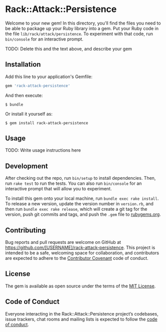# Rack::Attack::Persistence

Welcome to your new gem! In this directory, you'll find the files you need to be able to package up your Ruby library into a gem. Put your Ruby code in the file `lib/rack/attack/persistence`. To experiment with that code, run `bin/console` for an interactive prompt.

TODO: Delete this and the text above, and describe your gem

## Installation

Add this line to your application's Gemfile:

```ruby
gem 'rack-attack-persistence'
```

And then execute:

    $ bundle

Or install it yourself as:

    $ gem install rack-attack-persistence

## Usage

TODO: Write usage instructions here

## Development

After checking out the repo, run `bin/setup` to install dependencies. Then, run `rake test` to run the tests. You can also run `bin/console` for an interactive prompt that will allow you to experiment.

To install this gem onto your local machine, run `bundle exec rake install`. To release a new version, update the version number in `version.rb`, and then run `bundle exec rake release`, which will create a git tag for the version, push git commits and tags, and push the `.gem` file to [rubygems.org](https://rubygems.org).

## Contributing

Bug reports and pull requests are welcome on GitHub at https://github.com/[USERNAME]/rack-attack-persistence. This project is intended to be a safe, welcoming space for collaboration, and contributors are expected to adhere to the [Contributor Covenant](http://contributor-covenant.org) code of conduct.

## License

The gem is available as open source under the terms of the [MIT License](https://opensource.org/licenses/MIT).

## Code of Conduct

Everyone interacting in the Rack::Attack::Persistence project’s codebases, issue trackers, chat rooms and mailing lists is expected to follow the [code of conduct](https://github.com/[USERNAME]/rack-attack-persistence/blob/master/CODE_OF_CONDUCT.md).
